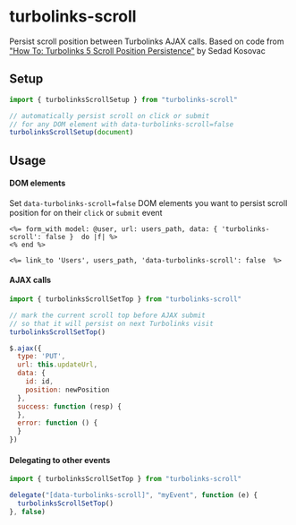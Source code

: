 # turbolinks-scroll

Persist scroll position between Turbolinks AJAX calls. Based on code from ["How To: Turbolinks 5 Scroll Position Persistence"](https://medium.com/@kosovacsedad/how-to-turbolinks-5-scroll-position-persistence-6e4435a60b2e) by Sedad Kosovac


## Setup

```Javascript
import { turbolinksScrollSetup } from "turbolinks-scroll"

// automatically persist scroll on click or submit
// for any DOM element with data-turbolinks-scroll=false
turbolinksScrollSetup(document)
```

## Usage

#### DOM elements

Set `data-turbolinks-scroll=false` DOM elements you want to persist scroll position for on their `click` or `submit` event

```erb
<%= form_with model: @user, url: users_path, data: { 'turbolinks-scroll': false }  do |f| %>
<% end %>

<%= link_to 'Users', users_path, 'data-turbolinks-scroll': false  %>
```

#### AJAX calls

```JavaScript
import { turbolinksScrollSetTop } from "turbolinks-scroll"

// mark the current scroll top before AJAX submit
// so that it will persist on next Turbolinks visit
turbolinksScrollSetTop()

$.ajax({
  type: 'PUT',
  url: this.updateUrl,
  data: {
    id: id,
    position: newPosition
  },
  success: function (resp) {
  },
  error: function () {
  }
})
```

#### Delegating to other events

```JavaScript
import { turbolinksScrollSetTop } from "turbolinks-scroll"

delegate("[data-turbolinks-scroll]", "myEvent", function (e) {
  turbolinksScrollSetTop()
}, false)
```
